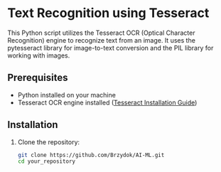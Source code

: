 # Text Recognition using Tesseract

This Python script utilizes the Tesseract OCR (Optical Character Recognition) engine to recognize text from an image. It uses the pytesseract library for image-to-text conversion and the PIL library for working with images.

## Prerequisites

- Python installed on your machine
- Tesseract OCR engine installed ([Tesseract Installation Guide](https://github.com/tesseract-ocr/tesseract))

## Installation

1. Clone the repository:

   ```bash
   git clone https://github.com/Brzydok/AI-ML.git
   cd your_repository
